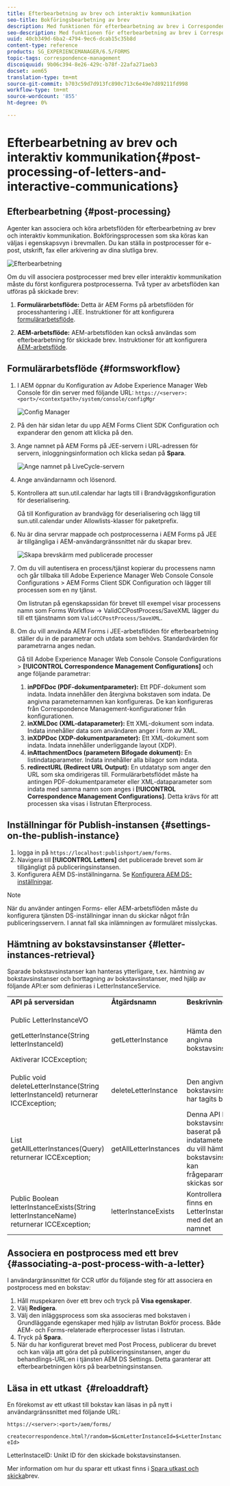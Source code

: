 ```yaml
---
title: Efterbearbetning av brev och interaktiv kommunikation
seo-title: Bokföringsbearbetning av brev
description: Med funktionen för efterbearbetning av brev i Correspondence Management kan du skapa postprocesser för AEM och Forms, som utskrift och e-post, och integrera dem med dina brev.
seo-description: Med funktionen för efterbearbetning av brev i Correspondence Management kan du skapa postprocesser för AEM och Forms, som utskrift och e-post, och integrera dem med dina brev.
uuid: 40cb349d-6ba2-4794-9ec6-dcab15c35b8d
content-type: reference
products: SG_EXPERIENCEMANAGER/6.5/FORMS
topic-tags: correspondence-management
discoiquuid: 9b06c394-8e26-429c-b78f-22afa271aeb3
docset: aem65
translation-type: tm+mt
source-git-commit: b703c59d7d913fc890c713c6e49e7d89211fd998
workflow-type: tm+mt
source-wordcount: '855'
ht-degree: 0%

---
```



# Efterbearbetning av brev och interaktiv kommunikation{#post-processing-of-letters-and-interactive-communications}

## Efterbearbetning {#post-processing}

Agenter kan associera och köra arbetsflöden för efterbearbetning av brev och interaktiv kommunikation. Bokföringsprocessen som ska köras kan väljas i egenskapsvyn i brevmallen. Du kan ställa in postprocesser för e-post, utskrift, fax eller arkivering av dina slutliga brev.

![Efterbearbetning](assets/ppoverview.png)

Om du vill associera postprocesser med brev eller interaktiv kommunikation måste du först konfigurera postprocesserna. Två typer av arbetsflöden kan utföras på skickade brev:

1. **Formulärarbetsflöde:** Detta är AEM Forms på arbetsflöden för processhantering i JEE. Instruktioner för att konfigurera [formulärarbetsflöde](#formsworkflow).

1. **AEM-arbetsflöde:** AEM-arbetsflöden kan också användas som efterbearbetning för skickade brev. Instruktioner för att konfigurera [AEM-arbetsflöde](../../forms/using/aem-forms-workflow.md).

## Formulärarbetsflöde {#formsworkflow}

1. I AEM öppnar du Konfiguration av Adobe Experience Manager Web Console för din server med följande URL: `https://<server>:<port>/<contextpath>/system/console/configMgr`

   ![Config Manager](assets/2configmanager-1.png)

1. På den här sidan letar du upp AEM Forms Client SDK Configuration och expanderar den genom att klicka på den.
1. Ange namnet på AEM Forms på JEE-servern i URL-adressen för servern, inloggningsinformation och klicka sedan på **Spara**.

   ![Ange namnet på LiveCycle-servern](assets/1cofigmanager.png)

1. Ange användarnamn och lösenord.
1. Kontrollera att sun.util.calendar har lagts till i Brandväggskonfiguration för deserialisering.

   Gå till Konfiguration av brandvägg för deserialisering och lägg till sun.util.calendar under Allowlists-klasser för paketprefix.

1. Nu är dina servrar mappade och postprocesserna i AEM Forms på JEE är tillgängliga i AEM-användargränssnittet när du skapar brev.

   ![Skapa brevskärm med publicerade processer](assets/0configmanager.png)

1. Om du vill autentisera en process/tjänst kopierar du processens namn och går tillbaka till Adobe Experience Manager Web Console Console Configurations > AEM Forms Client SDK Configuration och lägger till processen som en ny tjänst.

   Om listrutan på egenskapssidan för brevet till exempel visar processens namn som Forms Workflow -> ValidCCPostProcess/SaveXML lägger du till ett tjänstnamn som `ValidCCPostProcess/SaveXML`.

1. Om du vill använda AEM Forms i JEE-arbetsflöden för efterbearbetning ställer du in de parametrar och utdata som behövs. Standardvärden för parametrarna anges nedan.

   Gå till Adobe Experience Manager Web Console Console Configurations > **[!UICONTROL Correspondence Management Configurations]** och ange följande parametrar:

   1. **inPDFDoc (PDF-dokumentparameter):** Ett PDF-dokument som indata. Indata innehåller den återgivna bokstaven som indata. De angivna parameternamnen kan konfigureras. De kan konfigureras från Correspondence Management-konfigurationer från konfigurationen.
   1. **inXMLDoc (XML-dataparameter):** Ett XML-dokument som indata. Indata innehåller data som användaren anger i form av XML.
   1. **inXDPDoc (XDP-dokumentparameter):** Ett XML-dokument som indata. Indata innehåller underliggande layout (XDP).
   1. **inAttachmentDocs (parametern Bifogade dokument):** En listindataparameter. Indata innehåller alla bilagor som indata.
   1. **redirectURL (Redirect URL Output):** En utdatatyp som anger den URL som ska omdirigeras till.
   Formulärarbetsflödet måste ha antingen PDF-dokumentparameter eller XML-dataparameter som indata med samma namn som anges i **[!UICONTROL Correspondence Management Configurations]**. Detta krävs för att processen ska visas i listrutan Efterprocess.

## Inställningar för Publish-instansen {#settings-on-the-publish-instance}

1. logga in på `https://localhost:publishport/aem/forms`.
1. Navigera till **[!UICONTROL Letters]** det publicerade brevet som är tillgängligt på publiceringsinstansen.
1. Konfigurera AEM DS-inställningarna. Se [Konfigurera AEM DS-inställningar](../../forms/using/configuring-the-processing-server-url-.md).

>[!NOTE]
>
>När du använder antingen Forms- eller AEM-arbetsflöden måste du konfigurera tjänsten DS-inställningar innan du skickar något från publiceringsservern. I annat fall ska inlämningen av formuläret misslyckas.

## Hämtning av bokstavsinstanser {#letter-instances-retrieval}

Sparade bokstavsinstanser kan hanteras ytterligare, t.ex. hämtning av bokstavsinstanser och borttagning av bokstavsinstanser, med hjälp av följande API:er som definieras i LetterInstanceService.

<table>
 <tbody>
  <tr>
   <td><strong>API på serversidan</strong></td>
   <td><strong>Åtgärdsnamn</strong></td>
   <td><strong>Beskrivning</strong></td>
  </tr>
  <tr>
   <td><p>Public LetterInstanceVO</p> <p>getLetterInstance(String letterInstanceId)</p> <p>Aktiverar ICCException; </p> </td>
   <td>getLetterInstance</td>
   <td>Hämta den angivna bokstavsinstansen </td>
  </tr>
  <tr>
   <td>Public void deleteLetterInstance(String letterInstanceId) returnerar ICCException; </td>
   <td>deleteLetterInstance </td>
   <td>Den angivna bokstavsinstansen har tagits bort </td>
  </tr>
  <tr>
   <td>List getAllLetterInstances(Query) returnerar ICCException; </td>
   <td>getAllLetterInstances </td>
   <td>Denna API hämtar bokstavsinstanser baserat på indatametern. Om du vill hämta alla bokstavsinstanser kan frågeparametern skickas som null.<br /> </td>
  </tr>
  <tr>
   <td>Public Boolean letterInstanceExists(String letterInstanceName) returnerar ICCException; </td>
   <td>letterInstanceExists </td>
   <td>Kontrollera om det finns en LetterInstance med det angivna namnet </td>
  </tr>
 </tbody>
</table>

## Associera en postprocess med ett brev {#associating-a-post-process-with-a-letter}

I användargränssnittet för CCR utför du följande steg för att associera en postprocess med en bokstav:

1. Håll muspekaren över ett brev och tryck på **Visa egenskaper**.
1. Välj **Redigera**.
1. Välj den inläggsprocess som ska associeras med bokstaven i Grundläggande egenskaper med hjälp av listrutan Bokför process. Både AEM- och Forms-relaterade efterprocesser listas i listrutan.
1. Tryck på **Spara**.
1. När du har konfigurerat brevet med Post Process, publicerar du brevet och kan välja att göra det på publiceringsinstansen, anger du behandlings-URL:en i tjänsten AEM DS Settings. Detta garanterar att efterbearbetningen körs på bearbetningsinstansen.

## Läsa in ett utkast  {#reloaddraft}

En förekomst av ett utkast till bokstav kan läsas in på nytt i användargränssnittet med följande URL:

`https://<server>:<port>/aem/forms/`

`createcorrespondence.html?/random=$&cmLetterInstanceId=$<LetterInstanceId>`

LetterInstaceID: Unikt ID för den skickade bokstavsinstansen.

Mer information om hur du sparar ett utkast finns i [Spara utkast och skicka](../../forms/using/create-correspondence.md#savingdrafts)brev.
